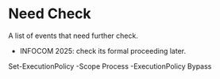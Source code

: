# Need Check

A list of events that need further check. 

- INFOCOM 2025: check its formal proceeding later.



Set-ExecutionPolicy -Scope Process -ExecutionPolicy Bypass